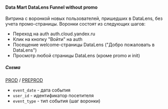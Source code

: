#### Data Mart DataLens Funnel without promo
Витрина с воронкой новых пользователей, пришедших в DataLens, без учета промо-страницы. Воронки состоят из следующих шагов:
* Переход на auth auth.cloud.yandex.ru
* Клик на кнопку "Войти" на auth
* Посещение welcome-страницы DataLens ("Добро пожаловать в DataLens")
* Просмотр любой страницы DataLens (кроме promo и init)

##### Схема

[PROD](https://yt.yandex-team.ru/hahn/navigation?path=//home/cloud-dwh/data/prod/cdm/datalens/dm_datalens_funnel_without_promo)
/ [PREPROD](https://yt.yandex-team.ru/hahn/navigation?path=//home/cloud-dwh/data/preprod/cdm/datalens/dm_datalens_funnel_without_promo)

* `event_date` - дата события
* `user_id` - идентификатор посетителя
* `event_type` - тип события (шаг воронки)
